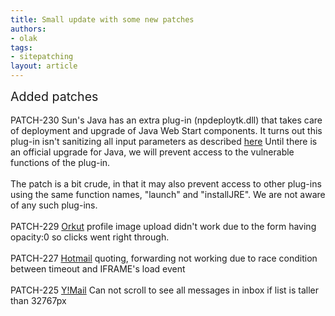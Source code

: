 ```yaml
---
title: Small update with some new patches
authors:
- olak
tags:
- sitepatching
layout: article
---
```

<span style="font-size: 140%">Added patches</span><br/><br/>PATCH-230 Sun&#39;s Java has an extra plug-in (npdeploytk.dll) that takes care of deployment and upgrade of Java Web Start components. It turns out this plug-in isn&#39;t sanitizing all input parameters as described <a href="http://threatpost.com/en_us/blogs/serious-new-java-flaw-affects-all-browsers-040910" target="_blank">here</a> Until there is an official upgrade for Java, we will prevent access to the vulnerable functions of the plug-in.<br/><br/>The patch is a bit crude, in that it may also prevent access to other plug-ins using the same function names, &quot;launch&quot; and &quot;installJRE&quot;. We are not aware of any such plug-ins.<br/><br/>PATCH-229 <a href="http://www.orkut.com/" target="_blank">Orkut</a> profile image upload didn&#39;t work due to the form having opacity:0 so clicks went right through.<br/><br/>PATCH-227 <a href="http://mail.live.com/" target="_blank">Hotmail</a> quoting, forwarding not working due to race condition between timeout and IFRAME&#39;s load event<br/><br/>PATCH-225 <a href="http://mail.yahoo.com/" target="_blank">Y!Mail</a> Can not scroll to see all messages in inbox if list is taller than 32767px
